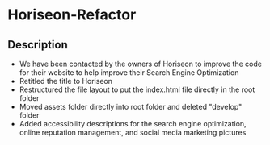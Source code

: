 # Horiseon-Refactor

## Description
- We have been contacted by the owners of Horiseon to improve the code for their website to help improve their Search Engine Optimization
- Retitled the title to Horiseon
- Restructured the file layout to put the index.html file directly in the root folder
- Moved assets folder directly into root folder and deleted "develop" folder
- Added accessibility descriptions for the search engine optimization, online reputation management, and social media marketing pictures
